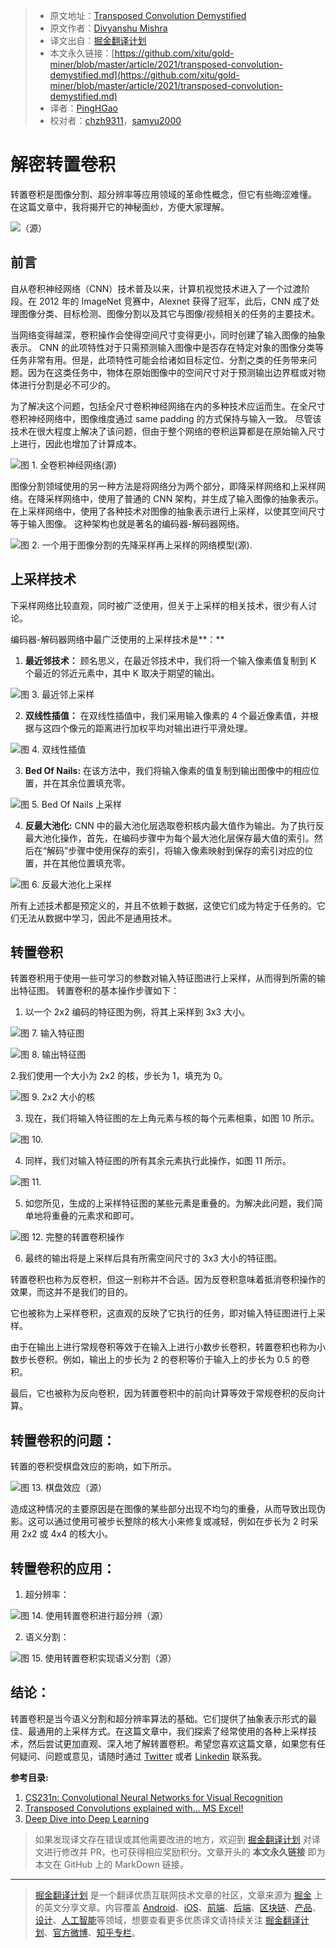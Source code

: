 > * 原文地址：[Transposed Convolution Demystified](https://towardsdatascience.com/transposed-convolution-demystified-84ca81b4baba)
> * 原文作者：[Divyanshu Mishra](https://medium.com/@mdivyanshu.ai)
> * 译文出自：[掘金翻译计划](https://github.com/xitu/gold-miner)
> * 本文永久链接：[https://github.com/xitu/gold-miner/blob/master/article/2021/transposed-convolution-demystified.md](https://github.com/xitu/gold-miner/blob/master/article/2021/transposed-convolution-demystified.md)
> * 译者：[PingHGao](https://github.com/PingHGao)
> * 校对者：[chzh9311](https://github.com/chzh9311)，[samyu2000](https://github.com/samyu2000)

# 解密转置卷积

转置卷积是图像分割、超分辨率等应用领域的革命性概念，但它有些晦涩难懂。 在这篇文章中，我将揭开它的神秘面纱，方便大家理解。

![（[源](https://imgflip.com/memegenerator/7296870/Confused-Baby)）](https://cdn-images-1.medium.com/max/2000/0*ilAQO9B3hm5waqqq)

## 前言

自从卷积神经网络（CNN）技术普及以来，计算机视觉技术进入了一个过渡阶段。在 2012 年的 ImageNet 竞赛中，Alexnet 获得了冠军，此后，CNN 成了处理图像分类、目标检测、图像分割以及其它与图像/视频相关的任务的主要技术。

当网络变得越深，卷积操作会使得空间尺寸变得更小，同时创建了输入图像的抽象表示。 CNN 的此项特性对于只需预测输入图像中是否存在特定对象的图像分类等任务非常有用。但是，此项特性可能会给诸如目标定位、分割之类的任务带来问题。因为在这类任务中，物体在原始图像中的空间尺寸对于预测输出边界框或对物体进行分割是必不可少的。

为了解决这个问题，包括全尺寸卷积神经网络在内的多种技术应运而生。在全尺寸卷积神经网络中，图像维度通过 same padding 的方式保持与输入一致。 尽管该技术在很大程度上解决了该问题，但由于整个网络的卷积运算都是在原始输入尺寸上进行，因此也增加了计算成本。

![**图 1.** 全卷积神经网络([源](https://arxiv.org/abs/1411.4038))](https://cdn-images-1.medium.com/max/2000/0*jS2M_DNV6Z2YkhJ1.png)

图像分割领域使用的另一种方法是将网络分为两个部分，即降采样网络和上采样网络。在降采样网络中，使用了普通的 CNN 架构，并生成了输入图像的抽象表示。在上采样网络中，使用了各种技术对图像的抽象表示进行上采样，以使其空间尺寸等于输入图像。 这种架构也就是著名的编码器-解码器网络。

![**图 2**. 一个用于图像分割的先降采样再上采样的网络模型([源](https://arxiv.org/abs/1505.04366)).](https://cdn-images-1.medium.com/max/2000/0*t-FynrY2FJnaExY_.png)

## 上采样技术

下采样网络比较直观，同时被广泛使用，但关于上采样的相关技术，很少有人讨论。

编码器-解码器网络中最广泛使用的上采样技术是**：**

1. **最近邻技术：** 顾名思义，在最近邻技术中，我们将一个输入像素值复制到 K 个最近的邻近元素中，其中 K 取决于期望的输出。

![**图 3**. 最近邻上采样](https://cdn-images-1.medium.com/max/2000/0*0EJ025oepLbyi-Zd.png)

2. **双线性插值：** 在双线性插值中，我们采用输入像素的 4 个最近像素值，并根据与这四个像元的距离进行加权平均对输出进行平滑处理。

![**图 4.** 双线性插值](https://cdn-images-1.medium.com/max/2000/0*tWSnVE_JhDSZq8HQ)

3. **Bed Of Nails:** 在该方法中，我们将输入像素的值复制到输出图像中的相应位置，并在其余位置填充零。

![**图 5.** Bed Of Nails 上采样](https://cdn-images-1.medium.com/max/2000/1*LJAl2rkIfFTDRIQanIbfRQ.png)

4. **反最大池化:** CNN 中的最大池化层选取卷积核内最大值作为输出。为了执行反最大池化操作，首先，在编码步骤中为每个最大池化层保存最大值的索引。然后在“解码”步骤中使用保存的索引，将输入像素映射到保存的索引对应的位置，并在其他位置填充零。

![**图 6.** 反最大池化上采样](https://cdn-images-1.medium.com/max/2018/1*Mog6cmBG4XzLa0IFbjZIaA.png)

所有上述技术都是预定义的，并且不依赖于数据，这使它们成为特定于任务的。它们无法从数据中学习，因此不是通用技术。

## 转置卷积

转置卷积用于使用一些可学习的参数对输入特征图进行上采样，从而得到所需的输出特征图。
转置卷积的基本操作步骤如下：
1. 以一个 2x2 编码的特征图为例，将其上采样到 3x3 大小。

![**图 7.** 输入特征图](https://cdn-images-1.medium.com/max/2000/1*BMJnnOKPhK8hoFP6sQ9edQ.png)

![**图 8.** 输出特征图](https://cdn-images-1.medium.com/max/2000/1*VxtMdM-DsGwIa51GyDx-XQ.png)

2.我们使用一个大小为 2x2 的核，步长为 1，填充为 0。

![**图 9.** 2x2 大小的核](https://cdn-images-1.medium.com/max/2000/1*e6UnrcsFRaOidCq7mwJpTA.png)

3. 现在，我们将输入特征图的左上角元素与核的每个元素相乘，如图 10 所示。

![**图 10.**](https://cdn-images-1.medium.com/max/2000/1*7hVid7EAqCPkG6sEjHMI5w.png)

4. 同样，我们对输入特征图的所有其余元素执行此操作，如图 11 所示。

![**图 11.**](https://cdn-images-1.medium.com/max/2000/1*yxBd_pCiEVVwEQFmc-Heog.png)

5. 如您所见，生成的上采样特征图的某些元素是重叠的。为解决此问题，我们简单地将重叠的元素求和即可。

![**图 12.** 完整的转置卷积操作](https://cdn-images-1.medium.com/max/2000/1*faRskFzI7GtvNCLNeCN8cg.png)

6. 最终的输出将是上采样后具有所需空间尺寸的 3x3 大小的特征图。

转置卷积也称为反卷积，但这一别称并不合适。因为反卷积意味着抵消卷积操作的效果，而这并不是我们的目的。

它也被称为上采样卷积，这直观的反映了它执行的任务，即对输入特征图进行上采样。

由于在输出上进行常规卷积等效于在输入上进行小数步长卷积，转置卷积也称为小数步长卷积。例如，输出上的步长为 2 的卷积等价于输入上的步长为 0.5 的卷积。

最后，它也被称为反向卷积，因为转置卷积中的前向计算等效于常规卷积的反向计算。

## 转置卷积的问题：

转置的卷积受棋盘效应的影响，如下所示。

![**图 13.** 棋盘效应（[源](https://distill.pub/2016/deconv-checkerboard/)）](https://cdn-images-1.medium.com/max/2194/1*4Tsf3dlg7Wlhrt0D7k7osA.png)

造成这种情况的主要原因是在图像的某些部分出现不均匀的重叠，从而导致出现伪影。这可以通过使用可被步长整除的核大小来修复或减轻，例如在步长为 2 时采用 2x2 或 4x4 的核大小。

## 转置卷积的应用：

1. 超分辨率：

![**图 14.** 使用转置卷积进行超分辨（[源](http://openaccess.thecvf.com/content_ECCV_2018/html/Seong-Jin_Park_SRFeat_Single_Image_ECCV_2018_paper.html)）](https://cdn-images-1.medium.com/max/NaN/0*kIeyw3eMk-e1UchK.png)

2. 语义分割：

![**图 15.** 使用转置卷积实现语义分割（[源](https://thegradient.pub/semantic-segmentation/)）](https://cdn-images-1.medium.com/max/2220/0*vk2xCr1r6ZaO7cYD.png)

## 结论：

转置卷积是当今语义分割和超分辨率算法的基础。它们提供了抽象表示形式的最佳、最通用的上采样方式。在这篇文章中，我们探索了经常使用的各种上采样技术，然后尝试更加直观、深入地了解转置卷积。希望您喜欢这篇文章，如果您有任何疑问、问题或意见，请随时通过 [Twitter](https://twitter.com/Perceptron97) 或者 [Linkedin](https://www.linkedin.com/in/divyanshu-mishra-ai/) 联系我。

**参考目录:**

1. [CS231n: Convolutional Neural Networks for Visual Recognition](https://www.youtube.com/watch?v=nDPWywWRIRo)
2. [Transposed Convolutions explained with… MS Excel!](https://medium.com/apache-mxnet/transposed-convolutions-explained-with-ms-excel-52d13030c7e8)
3. [Deep Dive into Deep Learning](http://d2l.ai/chapter_computer-vision/transposed-conv.html)

> 如果发现译文存在错误或其他需要改进的地方，欢迎到 [掘金翻译计划](https://github.com/xitu/gold-miner) 对译文进行修改并 PR，也可获得相应奖励积分。文章开头的 **本文永久链接** 即为本文在 GitHub 上的 MarkDown 链接。

---

> [掘金翻译计划](https://github.com/xitu/gold-miner) 是一个翻译优质互联网技术文章的社区，文章来源为 [掘金](https://juejin.im) 上的英文分享文章。内容覆盖 [Android](https://github.com/xitu/gold-miner#android)、[iOS](https://github.com/xitu/gold-miner#ios)、[前端](https://github.com/xitu/gold-miner#前端)、[后端](https://github.com/xitu/gold-miner#后端)、[区块链](https://github.com/xitu/gold-miner#区块链)、[产品](https://github.com/xitu/gold-miner#产品)、[设计](https://github.com/xitu/gold-miner#设计)、[人工智能](https://github.com/xitu/gold-miner#人工智能)等领域，想要查看更多优质译文请持续关注 [掘金翻译计划](https://github.com/xitu/gold-miner)、[官方微博](http://weibo.com/juejinfanyi)、[知乎专栏](https://zhuanlan.zhihu.com/juejinfanyi)。
